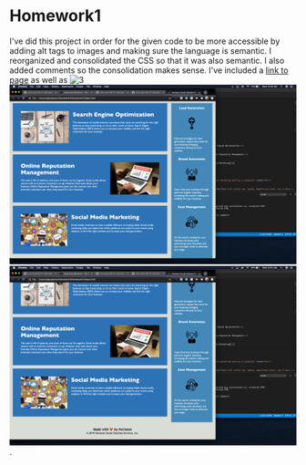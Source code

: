# Homework1
I've did this project in order for the given code to be more accessible by adding alt tags to images and making sure the language is semantic.
I reorganized and consolidated the CSS so that it was also semantic. I also added comments so the consolidation makes sense.
I've included a [link to page](file:///Users/ej/projects/Homework1/Homework1/index.html) as well as ![3](images/ss1.png)
![screen](images/ss2.png)![shots](images/ss3.png).
